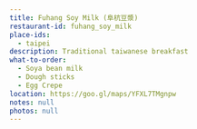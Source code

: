 ```yaml
---
title: Fuhang Soy Milk (阜杭豆漿)
restaurant-id: fuhang_soy_milk
place-ids:
  - taipei
description: Traditional taiwanese breakfast
what-to-order:
  - Soya bean milk
  - Dough sticks
  - Egg Crepe
location: https://goo.gl/maps/YFXL7TMgnpw
notes: null
photos: null
---
```

